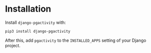 # Installation

Install `django-pgactivity` with:

    pip3 install django-pgactivity

After this, add `pgactivity` to the `INSTALLED_APPS` setting of your Django project.
